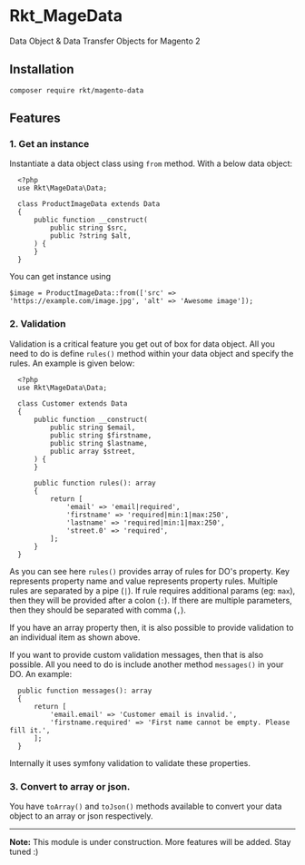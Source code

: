 # Rkt_MageData

Data Object & Data Transfer Objects for Magento 2

## Installation

```
composer require rkt/magento-data
```

## Features
### 1. Get an instance

  Instantiate a data object class using `from` method.
  With a below data object:
  ```
    <?php
    use Rkt\MageData\Data;

    class ProductImageData extends Data
    {
        public function __construct(
            public string $src,
            public ?string $alt,
        ) {
        }
    }
  ```
  You can get instance using
  ```
  $image = ProductImageData::from(['src' => 'https://example.com/image.jpg', 'alt' => 'Awesome image']);
  ```
### 2. Validation

  Validation is a critical feature you get out of box for data object. All you need to do is define `rules()` method
  within your data object and specify the rules. An example is given below:
  ```
    <?php
    use Rkt\MageData\Data;

    class Customer extends Data
    {
        public function __construct(
            public string $email,
            public string $firstname,
            public string $lastname,
            public array $street,
        ) {
        }
        
        public function rules(): array
        {
            return [
                'email' => 'email|required',
                'firstname' => 'required|min:1|max:250',
                'lastname' => 'required|min:1|max:250',
                'street.0' => 'required',
            ];
        }
    }
  ```
  As you can see here `rules()` provides array of rules for DO's property. Key represents property name and value represents
  property rules. Multiple rules are separated by a pipe (`|`). If rule requires additional params (eg: `max`), then they
  will be provided after a colon (`:`). If there are multiple parameters, then they should be separated with comma (`,`).

  If you have an array property then, it is also possible to provide validation to an individual item as shown above.

  If you want to provide custom validation messages, then that is also possible. All you need to do is include another method
  `messages()` in your DO. An example:
  ```
    public function messages(): array
    {
        return [
            'email.email' => 'Customer email is invalid.',
            'firstname.required' => 'First name cannot be empty. Please fill it.',
        ];
    }
  ```
  Internally it uses symfony validation to validate these properties.

### 3. Convert to array or json.
  You have `toArray()` and `toJson()` methods available to convert your data object to an array or json respectively.
____
**Note:** This module is under construction. More features will be added. Stay tuned :)
